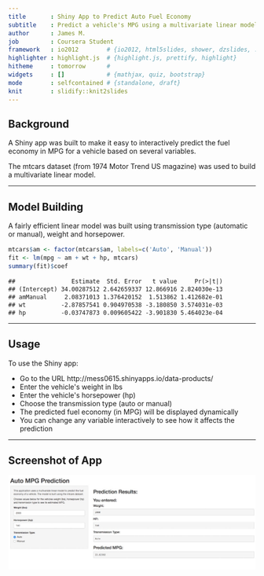 ```yaml
---
title       : Shiny App to Predict Auto Fuel Economy
subtitle    : Predict a vehicle's MPG using a multivariate linear model.
author      : James M.
job         : Coursera Student
framework   : io2012        # {io2012, html5slides, shower, dzslides, ...}
highlighter : highlight.js  # {highlight.js, prettify, highlight}
hitheme     : tomorrow      # 
widgets     : []            # {mathjax, quiz, bootstrap}
mode        : selfcontained # {standalone, draft}
knit        : slidify::knit2slides
---
```


## Background

A Shiny app was built to make it easy to interactively predict the fuel economy in MPG for a vehicle 
based on several variables.

The mtcars dataset (from 1974 Motor Trend US magazine) was used to build a multivariate linear model.

---

## Model Building

A fairly efficient linear model was built using transmission type (automatic or manual), weight and horsepower. 




```r
mtcars$am <- factor(mtcars$am, labels=c('Auto', 'Manual'))
fit <- lm(mpg ~ am + wt + hp, mtcars)
summary(fit)$coef
```

```
##                Estimate  Std. Error   t value     Pr(>|t|)
## (Intercept) 34.00287512 2.642659337 12.866916 2.824030e-13
## amManual     2.08371013 1.376420152  1.513862 1.412682e-01
## wt          -2.87857541 0.904970538 -3.180850 3.574031e-03
## hp          -0.03747873 0.009605422 -3.901830 5.464023e-04
```

---

## Usage

To use the Shiny app:

<ul>
    <li>Go to the URL http://mess0615.shinyapps.io/data-products/</li>
    <li>Enter the vehicle's weight in lbs</li>
    <li>Enter the vehicle's horsepower (hp)</li>
    <li>Choose the transmission type (auto or manual)</li>
    <li>The predicted fuel economy (in MPG) will be displayed dynamically</li>
    <li>You can change any variable interactively to see how it affects the prediction</li>
</ul>

---

## Screenshot of App

<img src="assets/img/shinyapp.jpg" />
